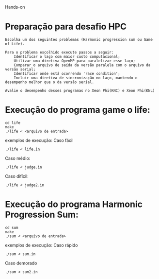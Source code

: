 Hands-on
# Preparação para desafio HPC 

    Escolha um dos seguintes problemas (Harmonic progression sum ou Game of Life).
    
    Para o problema escolhido execute passos a seguir:
        Identificar o laço com maior custo computacional;
        Utilizar uma diretiva OpenMP para paralelizar esse laço;
        Comparar o arquivo de saída da versão paralela com o arquivo da versão serial;
        Identificar onde está ocorrendo 'race condition';
        Incluir uma diretiva de sincronização no laço, mantendo o desempenho melhor que o da versão serial.

    Avalie o desempenho desses programas no Xeon Phi(KNC) e Xeon Phi(KNL)
# Execução do programa game o life:
```
cd life
make
./life < <arquivo de entrada>
```
exemplos de execução:
Caso fácil

```
./life < life.in
```

Caso médio:

```
./life < judge.in
```

Caso difícil:

```
./life < judge2.in
```

# Execução do programa Harmonic Progression Sum:
```
cd sum
make
./sum < <arquivo de entrada>
```
exemplos de execução:
Caso rápido
```
./sum < sum.in
```

Caso demorado
```
./sum < sum2.in
```


